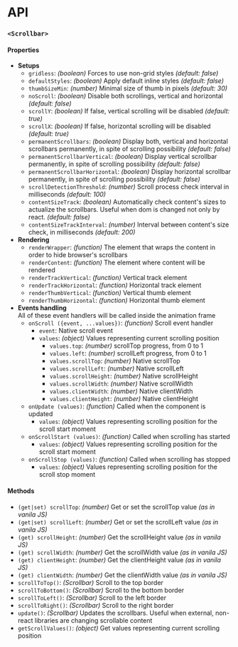 # API

### `<Scrollbar>`
#### Properties
* **Setups**
    * `gridless`: _(boolean)_ Forces to use non-grid styles _(default: false)_
    * `defaultStyles`: _(boolean)_ Apply default inline styles _(default: false)_
    * `thumbSizeMin`: _(number)_ Minimal size of thumb in pixels _(default: 30)_
    * `noScroll`: _(boolean)_ Disable both scrollings, vertical and horizontal _(default: false)_
    * `scrollY`: _(boolean)_ If false, vertical scrolling will be disabled _(default: true)_
    * `scrollX`: _(boolean)_ If false, horizontal scrolling will be disabled _(default: true)_
    * `permanentScrollbars`: _(boolean)_ Display both, vertical and horizontal scrollbars permanently, in spite of scrolling possibility _(default: false)_
    * `permanentScrollbarVertical`: _(boolean)_ Display vertical scrollbar permanently, in spite of scrolling possibility  _(default: false)_
    * `permanentScrollbarHorizontal`: _(boolean)_ Display horizontal scrollbar permanently, in spite of scrolling possibility  _(default: false)_
    * `scrollDetectionThreshold`: _(number)_ Scroll process check interval in milliseconds _(default: 100)_
    * `contentSizeTrack`: _(boolean)_ Automatically check content's sizes to actualize the scrollbars. Useful when dom is changed not only by react. _(default: false)_
    * `contentSizeTrackInterval`: _(number)_ Interval between content's size check, in milliseconds _(default: 200)_
* **Rendering**
    * `renderWrapper`: _(function)_ The element that wraps the content in order to hide browser's scrollbars
    * `renderContent`: _(function)_ The element where content will be rendered
    * `renderTrackVertical`: _(function)_ Vertical track element
    * `renderTrackHorizontal`: _(function)_ Horizontal track element
    * `renderThumbVertical`: _(function)_ Vertical thumb element
    * `renderThumbHorizontal`: _(function)_ Horizontal thumb element
* **Events handling**  
All of these event handlers will be called inside the animation frame  
    * `onScroll ({event, ...values})`: _(function)_ Scroll event handler
        * `event`: Native scroll event
        * `values`: _(object)_ Values representing current scrolling position
            * `values.top`: _(number)_ scrollTop progress, from 0 to 1
            * `values.left`: _(number)_ scrollLeft progress, from 0  to 1
            * `values.scrollTop`: _(number)_ Native scrollTop
            * `values.scrollLeft`: _(number)_ Native scrollLeft
            * `values.scrollHeight`: _(number)_ Native scrollHeight
            * `values.scrollWidth`: _(number)_ Native scrollWidth
            * `values.clientWidth`: _(number)_ Native clientWidth
            * `values.clientHeight`: _(number)_ Native clientHeight
    * `onUpdate (values)`: _(function)_ Called when the component is updated
        * `values`: _(object)_ Values representing scrolling position for the scroll start moment
    * `onScrollStart (values)`: _(function)_ Called when scrolling has started
        * `values`: _(object)_ Values representing scrolling position for the scroll start moment
    * `onScrollStop (values)`: _(function)_ Called when scrolling has stopped
        * `values`: _(object)_ Values representing scrolling position for the scroll stop moment


#### Methods
* `(get|set) scrollTop`: _(number)_ Get or set the scrollTop value _(as in vanila JS)_
* `(get|set) scrollLeft`: _(number)_ Get or set the scrollLeft value _(as in vanila JS)_
* `(get) scrollHeight`: _(number)_ Get the scrollHeight value _(as in vanila JS)_
* `(get) scrollWidth`: _(number)_ Get the scrollWidth value _(as in vanila JS)_
* `(get) clientHeight`: _(number)_ Get the clientHeight value _(as in vanila JS)_
* `(get) clientWidth`: _(number)_ Get the clientWidth value _(as in vanila JS)_
* `scrollToTop()`: _(Scrollbar)_ Scroll to the top border
* `scrollToBottom()`: _(Scrollbar)_ Scroll to the bottom border
* `scrollToLeft()`: _(Scrollbar)_ Scroll to the left border
* `scrollToRight()`: _(Scrollbar)_ Scroll to the right border
* `update()`: _(Scrollbar)_ Updates the scrollbars. Useful when external, non-react libraries are changing scrollable content
* `getScrollValues()`: _(object)_ Get values representing current scrolling position
